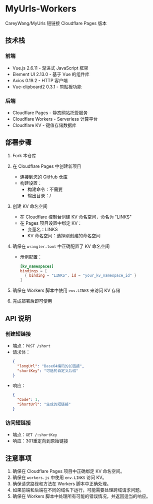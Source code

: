 # MyUrls-Workers
CareyWang/MyUrls 短链接 Cloudflare Pages 版本

## 技术栈

### 前端
- Vue.js 2.6.11 - 渐进式 JavaScript 框架
- Element UI 2.13.0 - 基于 Vue 的组件库
- Axios 0.19.2 - HTTP 客户端
- Vue-clipboard2 0.3.1 - 剪贴板功能

### 后端
- Cloudflare Pages - 静态网站托管服务
- Cloudflare Workers - Serverless 计算平台
- Cloudflare KV - 键值存储数据库

## 部署步骤

1. Fork 本仓库

2. 在 Cloudflare Pages 中创建新项目
   - 连接到您的 GitHub 仓库
   - 构建设置：
     - 构建命令：不需要
     - 输出目录：/

3. 创建 KV 命名空间
   - 在 Cloudflare 控制台创建 KV 命名空间，命名为 "LINKS"
   - 在 Pages 项目设置中绑定 KV：
     - 变量名：LINKS
     - KV 命名空间：选择刚创建的命名空间

4. 确保在 `wrangler.toml` 中正确配置了 KV 命名空间
   - 示例配置：
     ```toml
     [kv_namespaces]
     bindings = [
       { binding = "LINKS", id = "your_kv_namespace_id" }
     ]
     ```

5. 确保在 Workers 脚本中使用 `env.LINKS` 来访问 KV 存储

6. 完成部署后即可使用

## API 说明

### 创建短链接
- 端点：`POST /short`
- 请求体：
  ```json
  {
    "longUrl": "Base64编码的长链接",
    "shortKey": "可选的自定义后缀"
  }
  ```
- 响应：
  ```json
  {
    "Code": 1,
    "ShortUrl": "生成的短链接"
  }
  ```

### 访问短链接
- 端点：`GET /:shortKey`
- 响应：301重定向到原始链接

## 注意事项

1. 确保在 Cloudflare Pages 项目中正确绑定 KV 命名空间。
2. 确保在 `workers.js` 中使用 `env.LINKS` 访问 KV。
3. 确保请求路径和方法在 Workers 脚本中正确处理。
4. 如果前端和后端在不同的域名下运行，可能需要处理跨域请求问题。
5. 确保在 Workers 脚本中处理所有可能的错误情况，并返回适当的响应。

